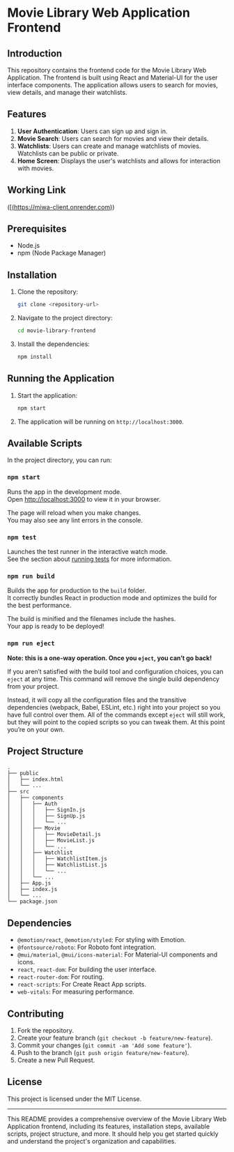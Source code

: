 # Movie Library Web Application Frontend

## Introduction

This repository contains the frontend code for the Movie Library Web Application. The frontend is built using React and Material-UI for the user interface components. The application allows users to search for movies, view details, and manage their watchlists.

## Features

1. **User Authentication**: Users can sign up and sign in.
2. **Movie Search**: Users can search for movies and view their details.
3. **Watchlists**: Users can create and manage watchlists of movies. Watchlists can be public or private.
4. **Home Screen**: Displays the user's watchlists and allows for interaction with movies.

## Working Link
([[(https://miwa-client.onrender.com)](https://miwa-client.onrender.com))

## Prerequisites

- Node.js
- npm (Node Package Manager)

## Installation

1. Clone the repository:
   ```bash
   git clone <repository-url>
   ```
2. Navigate to the project directory:
   ```bash
   cd movie-library-frontend
   ```
3. Install the dependencies:
   ```bash
   npm install
   ```

## Running the Application

1. Start the application:
   ```bash
   npm start
   ```
2. The application will be running on `http://localhost:3000`.

## Available Scripts

In the project directory, you can run:

### `npm start`

Runs the app in the development mode.\
Open [http://localhost:3000](http://localhost:3000) to view it in your browser.

The page will reload when you make changes.\
You may also see any lint errors in the console.

### `npm test`

Launches the test runner in the interactive watch mode.\
See the section about [running tests](https://facebook.github.io/create-react-app/docs/running-tests) for more information.

### `npm run build`

Builds the app for production to the `build` folder.\
It correctly bundles React in production mode and optimizes the build for the best performance.

The build is minified and the filenames include the hashes.\
Your app is ready to be deployed!

### `npm run eject`

**Note: this is a one-way operation. Once you `eject`, you can’t go back!**

If you aren’t satisfied with the build tool and configuration choices, you can `eject` at any time. This command will remove the single build dependency from your project.

Instead, it will copy all the configuration files and the transitive dependencies (webpack, Babel, ESLint, etc.) right into your project so you have full control over them. All of the commands except `eject` will still work, but they will point to the copied scripts so you can tweak them. At this point you’re on your own.

## Project Structure

```
.
├── public
│   ├── index.html
│   └── ...
├── src
│   ├── components
│   │   ├── Auth
│   │   │   ├── SignIn.js
│   │   │   ├── SignUp.js
│   │   │   └── ...
│   │   ├── Movie
│   │   │   ├── MovieDetail.js
│   │   │   ├── MovieList.js
│   │   │   └── ...
│   │   ├── Watchlist
│   │   │   ├── WatchlistItem.js
│   │   │   ├── WatchlistList.js
│   │   │   └── ...
│   │   └── ...
│   ├── App.js
│   ├── index.js
│   └── ...
└── package.json
```

## Dependencies

- `@emotion/react`, `@emotion/styled`: For styling with Emotion.
- `@fontsource/roboto`: For Roboto font integration.
- `@mui/material`, `@mui/icons-material`: For Material-UI components and icons.
- `react`, `react-dom`: For building the user interface.
- `react-router-dom`: For routing.
- `react-scripts`: For Create React App scripts.
- `web-vitals`: For measuring performance.

## Contributing

1. Fork the repository.
2. Create your feature branch (`git checkout -b feature/new-feature`).
3. Commit your changes (`git commit -am 'Add some feature'`).
4. Push to the branch (`git push origin feature/new-feature`).
5. Create a new Pull Request.

## License

This project is licensed under the MIT License.

---

This README provides a comprehensive overview of the Movie Library Web Application frontend, including its features, installation steps, available scripts, project structure, and more. It should help you get started quickly and understand the project's organization and capabilities.
